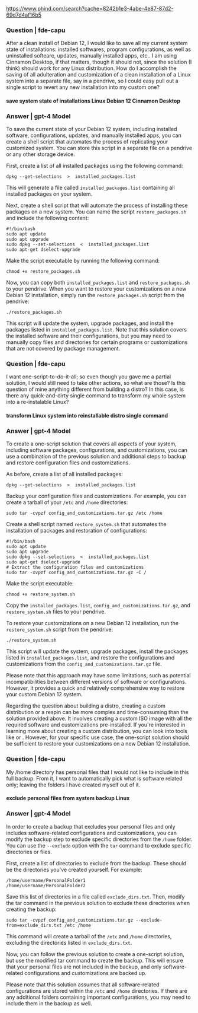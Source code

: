 https://www.phind.com/search?cache=8242b1e3-4abe-4e87-87d2-69d7d4af16b5

### Question | fde-capu
After a clean install of Debian 12, I would like to save all my current system state of installations: installed softwares, program configurations, as well as uninstalled softeare, updates, manually installed apps, etc.. I am using Cinnamon Desktop, if that matters, though it should not, since the solution (I think) should work for any Linux distribution. How do I accomplish the saving of all adulteration and customization of a clean installation of a Linux system into a separate file, say in a pendrive, so I could easy pull out a single script to revert any new installation into my custom one?
#### save system state of installations Linux Debian 12 Cinnamon Desktop

### Answer | gpt-4 Model
To save the current state of your Debian 12 system, including installed software, configurations, updates, and manually installed apps, you can create a shell script that automates the process of replicating your customized system. You can store this script in a separate file on a pendrive or any other storage device.

First, create a list of all installed packages using the following command:

```
dpkg --get-selections  >  installed_packages.list
```

This will generate a file called `installed_packages.list` containing all installed packages on your system.

Next, create a shell script that will automate the process of installing these packages on a new system. You can name the script `restore_packages.sh` and include the following content:

```
#!/bin/bash
sudo apt update
sudo apt upgrade
sudo dpkg --set-selections  <  installed_packages.list
sudo apt-get dselect-upgrade
```

Make the script executable by running the following command:

```
chmod +x restore_packages.sh
```

Now, you can copy both `installed_packages.list` and `restore_packages.sh` to your pendrive. When you want to restore your customizations on a new Debian 12 installation, simply run the `restore_packages.sh` script from the pendrive:

```
./restore_packages.sh
```

This script will update the system, upgrade packages, and install the packages listed in `installed_packages.list`. Note that this solution covers the installed software and their configurations, but you may need to manually copy files and directories for certain programs or customizations that are not covered by package management.


### Question | fde-capu
I want one-script-to-do-it-all; so even though you gave me a partial solution, I would still need to take other actions, so what are those? Is this question of mine anything different from building a distro? In this case, is there any quick-and-dirty single command to transform my whole system into a re-instalable Linux?
#### transform Linux system into reinstallable distro single command

### Answer | gpt-4 Model
To create a one-script solution that covers all aspects of your system, including software packages, configurations, and customizations, you can use a combination of the previous solution and additional steps to backup and restore configuration files and customizations.

As before, create a list of all installed packages:

```
dpkg --get-selections  >  installed_packages.list
```

Backup your configuration files and customizations. For example, you can create a tarball of your `/etc` and `/home` directories:

```
sudo tar -cvpzf config_and_customizations.tar.gz /etc /home
```

Create a shell script named `restore_system.sh` that automates the installation of packages and restoration of configurations:

```
#!/bin/bash
sudo apt update
sudo apt upgrade
sudo dpkg --set-selections  <  installed_packages.list
sudo apt-get dselect-upgrade
# Extract the configuration files and customizations
sudo tar -xvpzf config_and_customizations.tar.gz -C /
```

Make the script executable:

```
chmod +x restore_system.sh
```

Copy the `installed_packages.list`, `config_and_customizations.tar.gz`, and `restore_system.sh` files to your pendrive.

To restore your customizations on a new Debian 12 installation, run the `restore_system.sh` script from the pendrive:

```
./restore_system.sh
```

This script will update the system, upgrade packages, install the packages listed in `installed_packages.list`, and restore the configurations and customizations from the `config_and_customizations.tar.gz` file.

Please note that this approach may have some limitations, such as potential incompatibilities between different versions of software or configurations. However, it provides a quick and relatively comprehensive way to restore your custom Debian 12 system.

Regarding the question about building a distro, creating a custom distribution or a respin can be more complex and time-consuming than the solution provided above. It involves creating a custom ISO image with all the required software and customizations pre-installed. If you're interested in learning more about creating a custom distribution, you can look into tools like  or . However, for your specific use case, the one-script solution should be sufficient to restore your customizations on a new Debian 12 installation.


### Question | fde-capu
My /home directory has personal files that I would not like to include in this full backup. From it, I want to automatically pick what is software related only; leaving the folders I have created myself out of it.
#### exclude personal files from system backup Linux

### Answer | gpt-4 Model
In order to create a backup that excludes your personal files and only includes software-related configurations and customizations, you can modify the backup step to exclude specific directories from the `/home` folder. You can use the `--exclude` option with the `tar` command to exclude specific directories or files.

First, create a list of directories to exclude from the backup. These should be the directories you've created yourself. For example:

```
/home/username/PersonalFolder1
/home/username/PersonalFolder2
```

Save this list of directories in a file called `exclude_dirs.txt`. Then, modify the tar command in the previous solution to exclude these directories when creating the backup:

```
sudo tar -cvpzf config_and_customizations.tar.gz --exclude-from=exclude_dirs.txt /etc /home
```

This command will create a tarball of the `/etc` and `/home` directories, excluding the directories listed in `exclude_dirs.txt`.

Now, you can follow the previous solution to create a one-script solution, but use the modified tar command to create the backup. This will ensure that your personal files are not included in the backup, and only software-related configurations and customizations are backed up.

Please note that this solution assumes that all software-related configurations are stored within the `/etc` and `/home` directories. If there are any additional folders containing important configurations, you may need to include them in the backup as well.
